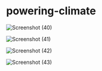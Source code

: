 # powering-climate

![Screenshot (40)](https://user-images.githubusercontent.com/103378908/235300997-9b501e19-a70e-487a-8243-5117f1147c8d.png)

![Screenshot (41)](https://user-images.githubusercontent.com/103378908/235301036-2062f524-435a-4a4d-8e11-2703f30c9dfb.png)

![Screenshot (42)](https://user-images.githubusercontent.com/103378908/235301077-6b0e7429-f138-4707-9a85-3c109ba46d08.png)

![Screenshot (43)](https://user-images.githubusercontent.com/103378908/235301093-2a5584b9-f8fc-44c4-8ee9-75dbd4b2376f.png)
